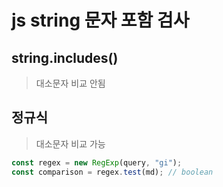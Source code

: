 # js string 문자 포함 검사

## string.includes()

> 대소문자 비교 안됨

## 정규식

> 대소문자 비교 가능

```js
const regex = new RegExp(query, "gi");
const comparison = regex.test(md); // boolean
```
